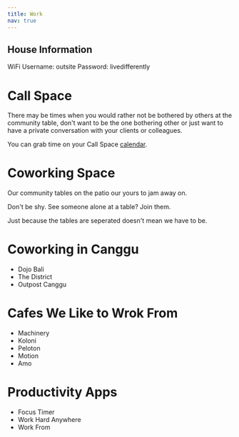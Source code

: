 ```yaml
---
title: Work
nav: true
---
```


## House Information
WiFi
Username: outsite
Password: livedifferently

# Call Space
There may be times when you would rather not be bothered by others at the community table, don't want to be the one bothering other or just want to have a private conversation with your clients or colleagues.

You can grab time on your Call Space [calendar](https://calendar.google.com/calendar?cid=b3V0c2l0ZS5jb19hcnZwMzJvam4ybGIzN2s1MzAxbmM2aTFwb0Bncm91cC5jYWxlbmRhci5nb29nbGUuY29t).

# Coworking Space
Our community tables on the patio our yours to jam away on.

Don't be shy. See someone alone at a table? Join them.

Just because the tables are seperated doesn't mean we have to be.

# Coworking in Canggu
- Dojo Bali
- The District
- Outpost Canggu

# Cafes We Like to Wrok From
- Machinery
- Koloni
- Peloton
- Motion
- Amo

# Productivity Apps
- Focus Timer
- Work Hard Anywhere
- Work From